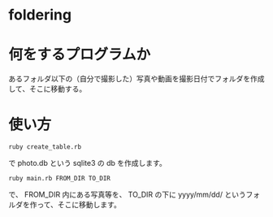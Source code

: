 foldering
=========

# 何をするプログラムか
あるフォルダ以下の（自分で撮影した）写真や動画を撮影日付でフォルダを作成して、そこに移動する。

# 使い方

```ruby create_table.rb```

で photo.db という sqlite3 の db を作成します。

```ruby main.rb FROM_DIR TO_DIR```

で、
FROM_DIR 内にある写真等を、
TO_DIR の下に yyyy/mm/dd/
というフォルダを作って、そこに移動します。
